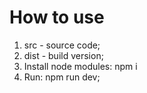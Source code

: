 How to use
=
1. src - source code;
2. dist - build version;
3. Install node modules: npm i
4. Run: npm run dev;
